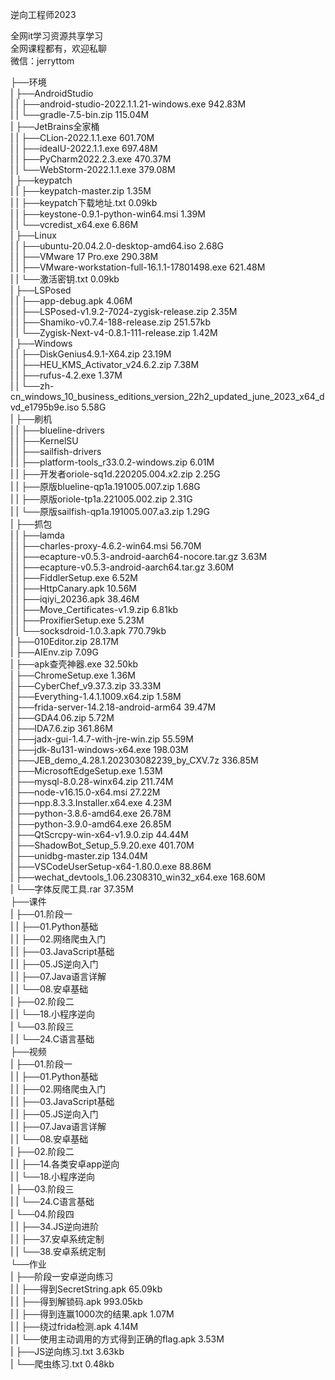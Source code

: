 逆向工程师2023

全网it学习资源共享学习<br>全网课程都有，欢迎私聊<br>微信：jerryttom<br>

├──环境<br> | ├──AndroidStudio<br> | | ├──android-studio-2022.1.1.21-windows.exe 942.83M<br> | | └──gradle-7.5-bin.zip 115.04M<br> | ├──JetBrains全家桶<br> | | ├──CLion-2022.1.1.exe 601.70M<br> | | ├──ideaIU-2022.1.1.exe 697.48M<br> | | ├──PyCharm2022.2.3.exe 470.37M<br> | | └──WebStorm-2022.1.1.exe 379.08M<br> | ├──keypatch<br> | | ├──keypatch-master.zip 1.35M<br> | | ├──keypatch下载地址.txt 0.09kb<br> | | ├──keystone-0.9.1-python-win64.msi 1.39M<br> | | └──vcredist_x64.exe 6.86M<br> | ├──Linux<br> | | ├──ubuntu-20.04.2.0-desktop-amd64.iso 2.68G<br> | | ├──VMware 17 Pro.exe 290.38M<br> | | ├──VMware-workstation-full-16.1.1-17801498.exe 621.48M<br> | | └──激活密钥.txt 0.09kb<br> | ├──LSPosed<br> | | ├──app-debug.apk 4.06M<br> | | ├──LSPosed-v1.9.2-7024-zygisk-release.zip 2.35M<br> | | ├──Shamiko-v0.7.4-188-release.zip 251.57kb<br> | | └──Zygisk-Next-v4-0.8.1-111-release.zip 1.42M<br> | ├──Windows<br> | | ├──DiskGenius4.9.1-X64.zip 23.19M<br> | | ├──HEU_KMS_Activator_v24.6.2.zip 7.38M<br> | | ├──rufus-4.2.exe 1.37M<br> | | └──zh-cn_windows_10_business_editions_version_22h2_updated_june_2023_x64_dvd_e1795b9e.iso 5.58G<br> | ├──刷机<br> | | ├──blueline-drivers<br> | | ├──KernelSU<br> | | ├──sailfish-drivers<br> | | ├──platform-tools_r33.0.2-windows.zip 6.01M<br> | | ├──开发者oriole-sq1d.220205.004.x2.zip 2.25G<br> | | ├──原版blueline-qp1a.191005.007.zip 1.68G<br> | | ├──原版oriole-tp1a.221005.002.zip 2.31G<br> | | └──原版sailfish-qp1a.191005.007.a3.zip 1.29G<br> | ├──抓包<br> | | ├──lamda<br> | | ├──charles-proxy-4.6.2-win64.msi 56.70M<br> | | ├──ecapture-v0.5.3-android-aarch64-nocore.tar.gz 3.63M<br> | | ├──ecapture-v0.5.3-android-aarch64.tar.gz 3.60M<br> | | ├──FiddlerSetup.exe 6.52M<br> | | ├──HttpCanary.apk 10.56M<br> | | ├──iqiyi_20236.apk 38.46M<br> | | ├──Move_Certificates-v1.9.zip 6.81kb<br> | | ├──ProxifierSetup.exe 5.23M<br> | | └──socksdroid-1.0.3.apk 770.79kb<br> | ├──010Editor.zip 28.17M<br> | ├──AIEnv.zip 7.09G<br> | ├──apk查壳神器.exe 32.50kb<br> | ├──ChromeSetup.exe 1.36M<br> | ├──CyberChef_v9.37.3.zip 33.33M<br> | ├──Everything-1.4.1.1009.x64.zip 1.58M<br> | ├──frida-server-14.2.18-android-arm64 39.47M<br> | ├──GDA4.06.zip 5.72M<br> | ├──IDA7.6.zip 361.86M<br> | ├──jadx-gui-1.4.7-with-jre-win.zip 55.59M<br> | ├──jdk-8u131-windows-x64.exe 198.03M<br> | ├──JEB_demo_4.28.1.202303082239_by_CXV.7z 336.85M<br> | ├──MicrosoftEdgeSetup.exe 1.53M<br> | ├──mysql-8.0.28-winx64.zip 211.74M<br> | ├──node-v16.15.0-x64.msi 27.22M<br> | ├──npp.8.3.3.Installer.x64.exe 4.23M<br> | ├──python-3.8.6-amd64.exe 26.78M<br> | ├──python-3.9.0-amd64.exe 26.85M<br> | ├──QtScrcpy-win-x64-v1.9.0.zip 44.44M<br> | ├──ShadowBot_Setup_5.9.20.exe 401.70M<br> | ├──unidbg-master.zip 134.04M<br> | ├──VSCodeUserSetup-x64-1.80.0.exe 88.86M<br> | ├──wechat_devtools_1.06.2308310_win32_x64.exe 168.60M<br> | └──字体反爬工具.rar 37.35M<br> ├──课件<br> | ├──01.阶段一<br> | | ├──01.Python基础<br> | | ├──02.网络爬虫入门<br> | | ├──03.JavaScript基础<br> | | ├──05.JS逆向入门<br> | | ├──07.Java语言详解<br> | | └──08.安卓基础<br> | ├──02.阶段二<br> | | └──18.小程序逆向<br> | └──03.阶段三<br> | | └──24.C语言基础<br> ├──视频<br> | ├──01.阶段一<br> | | ├──01.Python基础<br> | | ├──02.网络爬虫入门<br> | | ├──03.JavaScript基础<br> | | ├──05.JS逆向入门<br> | | ├──07.Java语言详解<br> | | └──08.安卓基础<br> | ├──02.阶段二<br> | | ├──14.各类安卓app逆向<br> | | └──18.小程序逆向<br> | ├──03.阶段三<br> | | └──24.C语言基础<br> | └──04.阶段四<br> | | ├──34.JS逆向进阶<br> | | ├──37.安卓系统定制<br> | | └──38.安卓系统定制<br> └──作业<br> | ├──阶段一安卓逆向练习<br> | | ├──得到SecretString.apk 65.09kb<br> | | ├──得到解锁码.apk 993.05kb<br> | | ├──得到连赢1000次的结果.apk 1.07M<br> | | ├──绕过frida检测.apk 4.14M<br> | | └──使用主动调用的方式得到正确的flag.apk 3.53M<br> | ├──JS逆向练习.txt 3.63kb<br> | └──爬虫练习.txt 0.48kb
